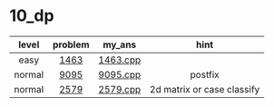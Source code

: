 # 10_dp
| level | problem | my_ans | hint |
| :--: | :--: | :--: | :--: |
| easy | [1463](https://www.acmicpc.net/problem/1463) | [1463.cpp](./1463/1463.cpp) |  |
| normal | [9095](https://www.acmicpc.net/problem/9095) | [9095.cpp](./9095/9095.cpp) | postfix |
| normal | [2579](https://www.acmicpc.net/problem/2579) | [2579.cpp](./2579/2579.cpp) | 2d matrix or case classify |
